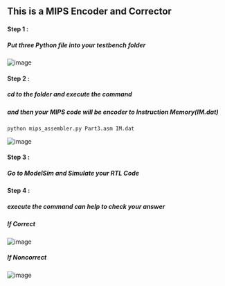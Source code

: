 This is a MIPS Encoder and Corrector  
-

#### Step 1 :  
##### Put three Python file into your testbench folder  
![image](https://github.com/user-attachments/assets/c83902fc-4596-4bdd-a384-f14d2f6570a9)  

#### Step 2 : 
##### cd to the folder and execute the command  
##### and then your MIPS code will be encoder to Instruction Memory(IM.dat)  
``` 
python mips_assembler.py Part3.asm IM.dat  
```  
![image](https://github.com/user-attachments/assets/aa113fa0-51aa-43c7-b2af-ef5a481eb53a)  

#### Step 3 : 
##### Go to ModelSim and Simulate your RTL Code  

#### Step 4 : 
##### execute the command can help to check your answer  
##### If Correct  
![image](https://github.com/user-attachments/assets/1a05b0eb-aca2-41d5-b3a7-4f4f70ebb3f0)
##### If Noncorrect  
![image](https://github.com/user-attachments/assets/d3a6c948-2e1a-44c5-ad4a-4da1cebf7b4e)  


